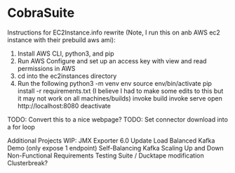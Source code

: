 # CobraSuite

Instructions for EC2Instance.info rewrite (Note, I run this on anb AWS ec2 instance with their prebuild aws ami):
1. Install AWS CLI, python3, and pip
2. Run AWS Configure and set up an access key with view and read permissions in AWS
3. cd into the ec2instances directory
4. Run the following
python3 -m venv env
source env/bin/activate
pip install -r requirements.txt (I believe I had to make some edits to this but it may not work on all machines/builds)
invoke build
invoke serve
open http://localhost:8080
deactivate



TODO: Convert this to a nice webpage?
TODO: Set connector download into a for loop

Additional Projects WIP:
JMX Exporter 6.0 Update
Load Balanced Kafka Demo (only expose 1 endpoint)
Self-Balancing Kafka Scaling Up and Down
Non-Functional Requirements Testing Suite / Ducktape modification
Clusterbreak?
